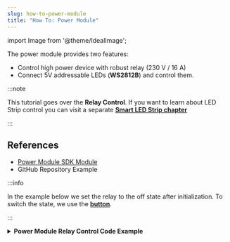 ```yaml
---
slug: how-to-power-module
title: "How To: Power Module"
---
```

import Image from '@theme/IdealImage';

The power module provides two features:

- Control high power device with robust relay (230 V / 16 A)
- Connect 5V addressable LEDs (**WS2812B**) and control them.

:::note

This tutorial goes over the **Relay Control**. If you want to learn about LED Strip control you can visit a separate [**Smart LED Strip chapter**](./smart-led-strip.md )

:::

## References
- [Power Module SDK Module](https://sdk.hardwario.com/group__twr__module__power.html)
- GitHub Repository Example

:::info

In the example below we set the relay to the off state after initialization.
To switch the state, we use the [**button**](./push-button.md).

:::

<details><summary><b>Power Module Relay Control Code Example</b></summary>
<p>

  ```c showLineNumbers
  #include <application.h>

  twr_button_t button;

  void button_event_handler(twr_button_t *self, twr_button_event_t event, void *event_param)
  {
      (void) self;
      (void) event_param;

      if (event == TWR_BUTTON_EVENT_PRESS)
      {
          twr_module_power_relay_set_state(!twr_module_power_relay_get_state());
      }
  }

  void application_init(void)
  {
      twr_module_power_init();
      twr_module_power_relay_set_state(false);

      twr_button_init(&button, TWR_GPIO_BUTTON, TWR_GPIO_PULL_DOWN, false);
      twr_button_set_event_handler(&button, button_event_handler, NULL);
  }
  ```

</p>
</details>
